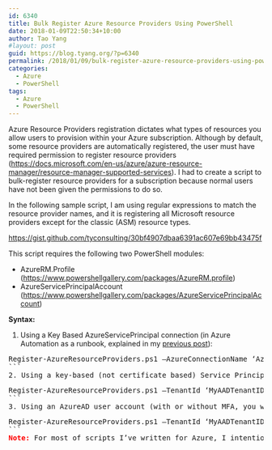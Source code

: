 ```yaml
---
id: 6340
title: Bulk Register Azure Resource Providers Using PowerShell
date: 2018-01-09T22:50:34+10:00
author: Tao Yang
#layout: post
guid: https://blog.tyang.org/?p=6340
permalink: /2018/01/09/bulk-register-azure-resource-providers-using-powershell/
categories:
  - Azure
  - PowerShell
tags:
  - Azure
  - PowerShell
---
```

Azure Resource Providers registration dictates what types of resources you allow users to provision within your Azure subscription. Although by default, some resource providers are automatically registered, the user must have required permission to register resource providers (<a title="https://docs.microsoft.com/en-us/azure/azure-resource-manager/resource-manager-supported-services" href="https://docs.microsoft.com/en-us/azure/azure-resource-manager/resource-manager-supported-services">https://docs.microsoft.com/en-us/azure/azure-resource-manager/resource-manager-supported-services</a>). I had to create a script to bulk-register resource providers for a subscription because normal users have not been given the permissions to do so.

In the following sample script, I am using regular expressions to match the resource provider names, and it is registering all Microsoft resource providers except for the classic (ASM) resource types.

https://gist.github.com/tyconsulting/30bf4907dbaa6391ac607e69bb43475f

This script requires the following two PowerShell modules:
<ul>
 	<li>AzureRM.Profile (<a title="https://www.powershellgallery.com/packages/AzureRM.profile" href="https://www.powershellgallery.com/packages/AzureRM.profile">https://www.powershellgallery.com/packages/AzureRM.profile</a>)</li>
 	<li>AzureServicePrincipalAccount (<a title="https://www.powershellgallery.com/packages/AzureServicePrincipalAccount" href="https://www.powershellgallery.com/packages/AzureServicePrincipalAccount">https://www.powershellgallery.com/packages/AzureServicePrincipalAccount</a>)</li>
</ul>
<strong>Syntax:</strong>

1. Using a Key Based AzureServicePrincipal connection (in Azure Automation as a runbook, explained in my <a href="https://blog.tyang.org/2017/10/15/new-powershell-module-for-azure-automation-azureserviceprincipalaccount/">previous post</a>):
<pre class="lang:ps decode:true ">Register-AzureResourceProviders.ps1 –AzureConnectionName ‘AzureConnectionName’
```
2. Using a key-based (not certificate based) Service Principal or an Azure AD user account without Multi-Factor Authentication (MFA) (for key based service principals, use the AAD Application Id as the user name and the key as the password when creating the PSCredential object):
<pre class="lang:ps decode:true ">Register-AzureResourceProviders.ps1 –TenantId ‘MyAADTenantID’ –SubscriptionId ‘MyAzureSubscriptionId’ –Credential $Credential
```
3. Using an AzureAD user account (with or without MFA, you will be prompted to enter the password and may be prompted for MFA if required) – this method only works when you are running this script interactively.
<pre class="lang:ps decode:true ">Register-AzureResourceProviders.ps1 –TenantId ‘MyAADTenantID’ –SubscriptionId ‘MyAzureSubscriptionId’ –UserName ‘my.name@mycompany.onmicrosoft.com’
```
<strong><span style="color: #ff0000;">Note:</span></strong> For most of scripts I’ve written for Azure, I intentionally avoid using the official AzureRM PowerShell modules (well, this is a topic for another day), but instead, I’m using Azure Resource Manager REST API. The only reason this script requires the AzureRM.Profile module is because my AzureServicePrincipalAccount module requires a DLL from the AzureRM.Profile module in order to obtain the Azure AD oAuth token (for the REST API calls). You may modify the script to suit your requirements by adding / removing the inclusion and exclusion regular expressions (line 103-104).